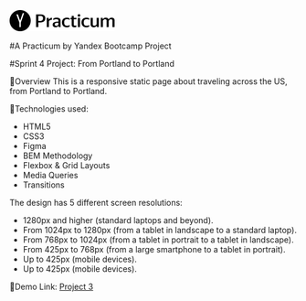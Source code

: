 ![](/images/logo.png)

#A Practicum by Yandex Bootcamp Project

#Sprint 4 Project: From Portland to Portland


:link:Overview
This is a responsive static page about traveling across the US, from Portland to Portland. 


:link:Technologies used:
* HTML5
* CSS3 
* Figma
* BEM Methodology
* Flexbox & Grid Layouts
* Media Queries
* Transitions

The design has 5 different screen resolutions:
*	1280px and higher (standard laptops and beyond).
*	From 1024px to 1280px (from a tablet in landscape to a standard laptop).
*	From 768px to 1024px (from a tablet in portrait to a tablet in landscape).
*	From 425px to 768px (from a large smartphone to a tablet in portrait).
*	Up to 425px (mobile devices).
*	Up to 425px (mobile devices).

:link:Demo Link: [Project 3](https://jmmoseley.github.io/web_project_3/)